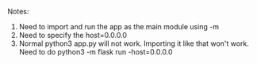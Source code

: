 Notes:
1. Need to import and run the app as the main module using -m
2. Need to specify the host=0.0.0.0
3. Normal python3 app.py will not work. Importing it like that won't work. 
    Need to do python3 -m flask run -host=0.0.0.0
